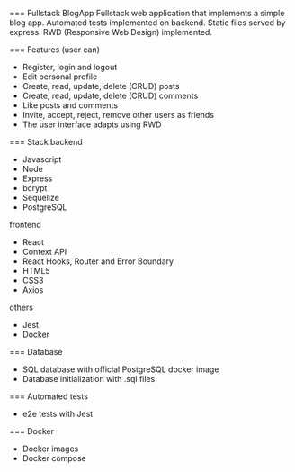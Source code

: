 === Fullstack BlogApp
Fullstack web application that implements a simple blog app.
Automated tests implemented on backend.
Static files served by express.
RWD (Responsive Web Design) implemented.

=== Features (user can)
- Register, login and logout
- Edit personal profile
- Create, read, update, delete (CRUD) posts
- Create, read, update, delete (CRUD) comments
- Like posts and comments
- Invite, accept, reject, remove other users as friends
- The user interface adapts using RWD

=== Stack
backend
- Javascript
- Node
- Express
- bcrypt
- Sequelize
- PostgreSQL

frontend
- React
- Context API
- React Hooks, Router and Error Boundary
- HTML5
- CSS3
- Axios

others
- Jest
- Docker

=== Database
- SQL database with official PostgreSQL docker image
- Database initialization with .sql files

=== Automated tests
- e2e tests with Jest

=== Docker
- Docker images
- Docker compose